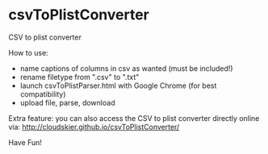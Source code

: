 csvToPlistConverter
===================

CSV to plist converter

How to use:

 - name captions of columns in csv as wanted (must be included!)
 - rename filetype from ".csv" to ".txt"
 - launch csvToPlistParser.html with Google Chrome (for best compatibility)
 - upload file, parse, download

Extra feature: you can also access the CSV to plist converter directly online via: http://cloudskier.github.io/csvToPlistConverter/

Have Fun!
